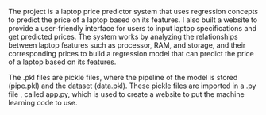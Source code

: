 The project is a laptop price predictor system that uses regression concepts to predict the price of a laptop based on its features. I also built a website to provide a user-friendly interface for users to input laptop specifications and get predicted prices. The system works by analyzing the relationships between laptop features such as processor, RAM, and storage, and their corresponding prices to build a regression model that can predict the price of a laptop based on its features.

The .pkl files are pickle files, where the pipeline of the model is stored (pipe.pkl) and the dataset (data.pkl). These pickle files are imported in a .py file , called app.py, which is used to create a website to put the machine learning code to use.
